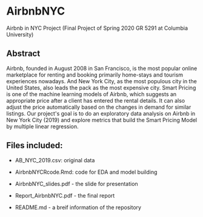 # AirbnbNYC
Airbnb in NYC Project (Final Project of Spring 2020 GR 5291 at Columbia University)

## Abstract

Airbnb, founded in August 2008 in San Francisco, is the most popular online marketplace for renting and booking primarily home-stays and tourism experiences nowadays. And New York City, as the most populous city in the United States, also leads the pack as the most expensive city. Smart Pricing is one of the machine learning models of Airbnb, which suggests an appropriate price after a client has entered the rental details. It can also adjust the price automatically based on the changes in demand for similar listings. Our project's goal is to do an exploratory data analysis on Airbnb in New York City (2019) and explore metrics that build the Smart Pricing Model by multiple linear regression.


## Files included:

* AB_NYC_2019.csv: original data

* AirbnbNYCRcode.Rmd: code for EDA and model building

* AirbnbNYC_slides.pdf - the slide for presentation

* Report_AirbnbNYC.pdf - the final report

* README.md - a breif information of the repository
